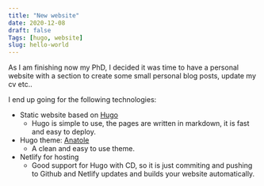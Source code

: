 ```yaml
---
title: "New website"
date: 2020-12-08
draft: false
Tags: [hugo, website]
slug: hello-world
---
```


As I am finishing now my PhD, I decided it was time to have a personal website with a section to create some small personal blog posts, update my cv etc..

I end up going for the following technologies:

* Static website based on [Hugo](https://gohugo.io/)
  * Hugo is simple to use, the pages are written in markdown, it is fast and easy to deploy.
* Hugo theme: [Anatole](https://themes.gohugo.io/anatole/)
  * A clean and easy to use theme.
* Netlify for hosting
  * Good support for Hugo with CD, so it is just commiting and pushing to Github and Netlify updates and builds your website automatically.
